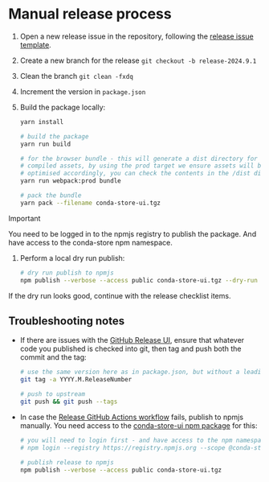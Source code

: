 # Manual release process

1. Open a new release issue in the repository, following the [release issue template](../.github/ISSUE_TEMPLATE/release.md).
1. Create a new branch for the release `git checkout -b release-2024.9.1`
1. Clean the branch `git clean -fxdq`
1. Increment the version in `package.json`
1. Build the package locally:

   ```bash
   yarn install

   # build the package
   yarn run build

   # for the browser bundle - this will generate a dist directory for the
   # compiled assets, by using the prod target we ensure assets will be
   # optimised accordingly, you can check the contents in the /dist directory
   yarn run webpack:prod bundle

   # pack the bundle
   yarn pack --filename conda-store-ui.tgz

   ```

> [!IMPORTANT]  
> You need to be logged in to the npmjs registry to publish the package.
> And have access to the conda-store npm namespace.

1. Perform a local dry run publish:

   ```bash
   # dry run publish to npmjs
   npm publish --verbose --access public conda-store-ui.tgz --dry-run
   ```

If the dry run looks good, continue with the release checklist items.

## Troubleshooting notes

- If there are issues with the [GitHub Release UI](https://github.com/conda-incubator/conda-store-ui/releases/new), ensure that whatever code you published is checked into git, then tag and push both the commit and the tag:

  ```bash
  # use the same version here as in package.json, but without a leading `v`
  git tag -a YYYY.M.ReleaseNumber

  # push to upstream
  git push && git push --tags
  ```

- In case the [Release GitHub Actions workflow][release-action] fails, publish to npmjs manually. You need access to the [conda-store-ui npm package][cs-ui-npm] for this:

  ```bash
  # you will need to login first - and have access to the npm namespace
  # npm login --registry https://registry.npmjs.org --scope @conda-store-ui

  # publish release to npmjs
  npm publish --verbose --access public conda-store-ui.tgz
  ```

<!-- Link -->

[cs-ui-npm]: https://www.npmjs.com/package/@conda-store/conda-store-ui
[release-action]: https://github.com/conda-incubator/conda-store-ui/blob/main/.github/workflows/release.yml
